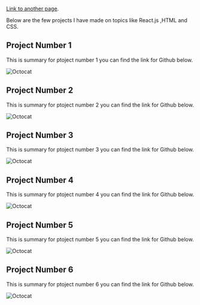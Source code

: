 [Link to another page](./another-page.html).

Below are the few projects I have made on topics like React.js ,HTML and CSS.

## Project Number 1

This is summary for ptoject number 1
you can find the link for Github below.

![Octocat](https://github.githubassets.com/images/icons/emoji/octocat.png)

## Project Number 2

This is summary for ptoject number 2
you can find the link for Github below.

![Octocat](https://github.githubassets.com/images/icons/emoji/octocat.png)

## Project Number 3

This is summary for ptoject number 3
you can find the link for Github below.

![Octocat](https://github.githubassets.com/images/icons/emoji/octocat.png)

## Project Number 4

This is summary for ptoject number 4
you can find the link for Github below.

![Octocat](https://github.githubassets.com/images/icons/emoji/octocat.png)

## Project Number 5

This is summary for ptoject number 5
you can find the link for Github below.

![Octocat](https://github.githubassets.com/images/icons/emoji/octocat.png)

## Project Number 6

This is summary for ptoject number 6
you can find the link for Github below.

![Octocat](https://github.githubassets.com/images/icons/emoji/octocat.png)
